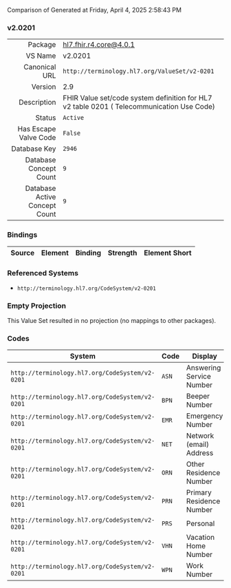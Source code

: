Comparison of 
Generated at Friday, April 4, 2025 2:58:43 PM

### v2.0201

|      |     |
| ---: | --- |
| Package | hl7.fhir.r4.core@4.0.1 |
| VS Name | v2.0201 |
| Canonical URL | `http://terminology.hl7.org/ValueSet/v2-0201` |
| Version | 2.9 |
| Description | FHIR Value set/code system definition for HL7 v2 table 0201 ( Telecommunication Use Code) |
| Status | `Active` |
| Has Escape Valve Code | `False` |
| Database Key | `2946` |
| Database Concept Count | `9` |
| Database Active Concept Count | `9` |
### Bindings

| Source | Element | Binding | Strength | Element Short |
| ------ | ------- | ------- | -------- | ------------- |

### Referenced Systems

* `http://terminology.hl7.org/CodeSystem/v2-0201`
### Empty Projection

This Value Set resulted in no projection (no mappings to other packages).

### Codes

| System | Code | Display |
| ------ | ---- | ------- |
| `http://terminology.hl7.org/CodeSystem/v2-0201` | `ASN` | Answering Service Number |
| `http://terminology.hl7.org/CodeSystem/v2-0201` | `BPN` | Beeper Number |
| `http://terminology.hl7.org/CodeSystem/v2-0201` | `EMR` | Emergency Number |
| `http://terminology.hl7.org/CodeSystem/v2-0201` | `NET` | Network (email) Address |
| `http://terminology.hl7.org/CodeSystem/v2-0201` | `ORN` | Other Residence Number |
| `http://terminology.hl7.org/CodeSystem/v2-0201` | `PRN` | Primary Residence Number |
| `http://terminology.hl7.org/CodeSystem/v2-0201` | `PRS` | Personal |
| `http://terminology.hl7.org/CodeSystem/v2-0201` | `VHN` | Vacation Home Number |
| `http://terminology.hl7.org/CodeSystem/v2-0201` | `WPN` | Work Number |
